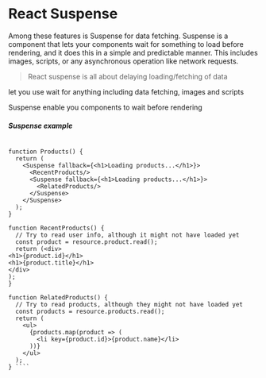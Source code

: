 # React Suspense

Among these features is Suspense for data fetching. Suspense is a component 
that lets your components wait for something to load before rendering, 
and it does this in a simple and predictable manner. This includes images, scripts, 
or any asynchronous operation like network requests.


> React suspense is all about delaying loading/fetching of data

<Suspense> let you use wait for anything including data fetching, images and scripts

Suspense enable you components to wait before rendering

##### Suspense example

```` const resource = getProducts();

function Products() {
  return (
    <Suspense fallback={<h1>Loading products...</h1>}>
      <RecentProducts/>
      <Suspense fallback={<h1>Loading products...</h1>}>
        <RelatedProducts/>
      </Suspense>
    </Suspense>
  );
}

function RecentProducts() {
  // Try to read user info, although it might not have loaded yet
  const product = resource.product.read();
  return (<div>
<h1>{product.id}</h1>
<h1>{product.title}</h1>
</div>
);
}

function RelatedProducts() {
  // Try to read products, although they might not have loaded yet
  const products = resource.products.read();
  return (
    <ul>
      {products.map(product => (
        <li key={product.id}>{product.name}</li>
      ))}
    </ul>
  );
} ````

